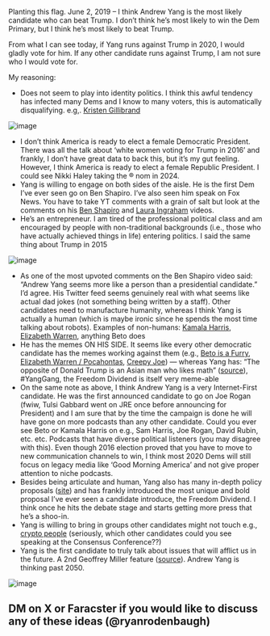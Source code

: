 Planting this flag. June 2, 2019 – I think Andrew Yang is the most likely candidate who can beat Trump. I don’t think he’s most likely to win the Dem Primary, but I think he’s most likely to beat Trump.

From what I can see today, if Yang runs against Trump in 2020, I would gladly vote for him. If any other candidate runs against Trump, I am not sure who I would vote for.

My reasoning:

-   Does not seem to play into identity politics. I think this awful tendency has infected many Dems and I know to many voters, this is automatically disqualifying. e.g,. [Kristen Gillibrand](https://twitter.com/primalpoly/status/1070192929971392513?ref=ryanrodenbaugh.com)

![image](https://66.media.tumblr.com/2ef636e047ef8bd5d5426d5e0748bef1/tumblr_inline_psidntpG5I1v3mmrv_500.png)

-   I don’t think America is ready to elect a female Democratic President. There was all the talk about ‘white women voting for Trump in 2016’ and frankly, I don’t have great data to back this, but it’s my gut feeling. However, I think America is ready to elect a female Republic President. I could see Nikki Haley taking the ® nom in 2024.
-   Yang is willing to engage on both sides of the aisle. He is the first Dem I’ve ever seen go on Ben Shapiro. I’ve also seen him speak on Fox News. You have to take YT comments with a grain of salt but look at the comments on his [Ben Shapiro](https://t.umblr.com/redirect?z=https%3A%2F%2Fwww.youtube.com%2Fwatch%3Fv%3D-DHuRTvzMFw&t=OTE3ZmE1ODE5MzAxNjE1ODM4NDBkNDYwYmM3YzA3NzM3YjBmOWQxMSxHY2d0SGVYeQ%3D%3D&b=t%3AokV1QflKCp7Agf216l_L8Q&p=https%3A%2F%2Fryanrodenbaugh.com%2Fpost%2F185333373122%2Fyang-2020&m=1&ref=ryanrodenbaugh.com) and [Laura Ingraham](https://t.umblr.com/redirect?z=https%3A%2F%2Fwww.youtube.com%2Fwatch%3Fv%3DjyoXG2IfgiM&t=ZmMwNGJlMjczNDBhNTdmYzY0NGU2MzI2OGJmYTgwZTc4MmM5OTc2ZSxHY2d0SGVYeQ%3D%3D&b=t%3AokV1QflKCp7Agf216l_L8Q&p=https%3A%2F%2Fryanrodenbaugh.com%2Fpost%2F185333373122%2Fyang-2020&m=1&ref=ryanrodenbaugh.com) videos.
-   He’s an entrepreneur. I am tired of the professional political class and am encouraged by people with non-traditional backgrounds (i.e., those who have actually achieved things in life) entering politics. I said the same thing about Trump in 2015

![image](https://66.media.tumblr.com/854169d84cab46c5d46d4c4c64267af5/tumblr_inline_psidoeu57x1v3mmrv_500.png)

-   As one of the most upvoted comments on the Ben Shapiro video said: “Andrew Yang seems more like a person than a presidential candidate.” I’d agree. His Twitter feed seems genuinely real with what seems like actual dad jokes (not something being written by a staff). Other candidates need to manufacture humanity, whereas I think Yang is actually a human (which is maybe ironic since he spends the most time talking about robots). Examples of non-humans: [Kamala Harris](https://t.umblr.com/redirect?z=https%3A%2F%2Fwww.dailydot.com%2Flayer8%2Fkamala-harris-apron-conspiracy-theories%2F&t=OTNkMGVjYThjMWQzMTQzNDc5NjZkYjAwM2NjNDMyMGE5Y2MxODliYyxHY2d0SGVYeQ%3D%3D&b=t%3AokV1QflKCp7Agf216l_L8Q&p=https%3A%2F%2Fryanrodenbaugh.com%2Fpost%2F185333373122%2Fyang-2020&m=1&ref=ryanrodenbaugh.com), [Elizabeth Warren](https://t.umblr.com/redirect?z=https%3A%2F%2Fwww.youtube.com%2Fwatch%3Fv%3DtjDEPtS68CM&t=NDE0MjM0NDFkOWNhZGIyNzA3ZWIwYmM5MGFkNzM1NGJjOGMxMWU4YSxHY2d0SGVYeQ%3D%3D&b=t%3AokV1QflKCp7Agf216l_L8Q&p=https%3A%2F%2Fryanrodenbaugh.com%2Fpost%2F185333373122%2Fyang-2020&m=1&ref=ryanrodenbaugh.com), anything Beto does
-   He has the memes ON HIS SIDE. It seems like every other democratic candidate has the memes working against them (e.g., [Beto is a Furry](https://twitter.com/ComfortablySmug/status/1088155121085833216?ref=ryanrodenbaugh.com), [Elizabeth Warren / Pocahontas](https://t.umblr.com/redirect?z=https%3A%2F%2Fwww.bbc.com%2Fnews%2Fworld-us-canada-47096767&t=NjRjZGRlYWZkZTE1OWI3NTk5MjViNGNkOGZhMTNjN2ViOGUzOWE1ZCxHY2d0SGVYeQ%3D%3D&b=t%3AokV1QflKCp7Agf216l_L8Q&p=https%3A%2F%2Fryanrodenbaugh.com%2Fpost%2F185333373122%2Fyang-2020&m=1&ref=ryanrodenbaugh.com), [Creepy Joe](https://t.umblr.com/redirect?z=https%3A%2F%2Fjoebiden.info%2F&t=NjNlZGZiNzEwZmI1ZDdkYjJlYTVmNDE2OGY0M2E4ODc3ZmY2OGYwZCxHY2d0SGVYeQ%3D%3D&b=t%3AokV1QflKCp7Agf216l_L8Q&p=https%3A%2F%2Fryanrodenbaugh.com%2Fpost%2F185333373122%2Fyang-2020&m=1&ref=ryanrodenbaugh.com)) — whereas Yang has: “The opposite of Donald Trump is an Asian man who likes math” ([source](https://twitter.com/AndrewYang/status/1117574734504439808?ref=ryanrodenbaugh.com)), #YangGang, the Freedom Dividend is itself very meme-able
-   On the same note as above, I think Andrew Yang is a very Internet-First candidate. He was the first announced candidate to go on Joe Rogan (fwiw, Tulsi Gabbard went on JRE once before announcing for President) and I am sure that by the time the campaign is done he will have gone on more podcasts than any other candidate. Could you ever see Beto or Kamala Harris on e.g., Sam Harris, Joe Rogan, David Rubin, etc. etc. Podcasts that have diverse political listeners (you may disagree with this). Even though 2016 election proved that you have to move to new communication channels to win, I think most 2020 Dems will still focus on legacy media like ‘Good Morning America’ and not give proper attention to niche podcasts.
-   Besides being articulate and human, Yang also has many in-depth policy proposals ([site](https://t.umblr.com/redirect?z=https%3A%2F%2Fwww.yang2020.com%2Fpolicies%2F&t=YzNlZWI0YzEzNmU5ZjdiNzVjOWFhZDQ2MWVhN2Q3MDI5ZjA2NzU0NSxHY2d0SGVYeQ%3D%3D&b=t%3AokV1QflKCp7Agf216l_L8Q&p=https%3A%2F%2Fryanrodenbaugh.com%2Fpost%2F185333373122%2Fyang-2020&m=1&ref=ryanrodenbaugh.com)) and has frankly introduced the most unique and bold proposal I’ve ever seen a candidate introduce, the Freedom Dividend. I think once he hits the debate stage and starts getting more press that he’s a shoo-in.
-   Yang is willing to bring in groups other candidates might not touch e.g., [crypto people](https://t.umblr.com/redirect?z=https%3A%2F%2Fwww.coindesk.com%2Fandrew-yang-neeraj-agarwal-consensus-2019&t=NWY3MWYxYjY4MDBjOGMxNDNmNzcxZWNkMGE5OTIyMzU3M2FmOTc1OSxHY2d0SGVYeQ%3D%3D&b=t%3AokV1QflKCp7Agf216l_L8Q&p=https%3A%2F%2Fryanrodenbaugh.com%2Fpost%2F185333373122%2Fyang-2020&m=1&ref=ryanrodenbaugh.com) (seriously, which other candidates could you see speaking at the Consensus Conference??)
-   Yang is the first candidate to truly talk about issues that will afflict us in the future. A 2nd Geoffrey Miller feature ([source](https://twitter.com/primalpoly/status/1046101490677555205?ref=ryanrodenbaugh.com)). Andrew Yang is thinking past 2050.

![image](https://66.media.tumblr.com/98661094242489fe33ceb97578680097/tumblr_inline_psidu8RKLl1v3mmrv_500.png)

## DM on X or Faracster if you would like to discuss any of these ideas (@ryanrodenbaugh)
